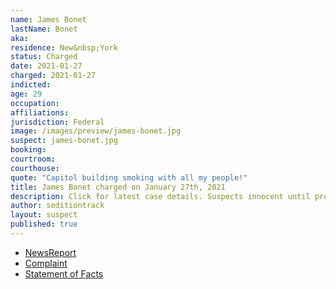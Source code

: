 ```yaml
---
name: James Bonet
lastName: Bonet
aka:
residence: New&nbsp;York
status: Charged
date: 2021-01-27
charged: 2021-01-27
indicted:
age: 29
occupation:
affiliations:
jurisdiction: Federal
image: /images/preview/james-bonet.jpg
suspect: james-bonet.jpg
booking:
courtroom:
courthouse:
quote: "Capitol building smoking with all my people!"
title: James Bonet charged on January 27th, 2021
description: Click for latest case details. Suspects innocent until proven guilty.
author: seditiontrack
layout: suspect
published: true
---
```

- [NewsReport](https://www.timesunion.com/news/article/No-weed-for-Glens-Falls-man-charged-in-attack-on-15903349.php)
- [Complaint](https://www.justice.gov/opa/page/file/1361446/download)
- [Statement of Facts](https://www.justice.gov/opa/page/file/1361446/download)
